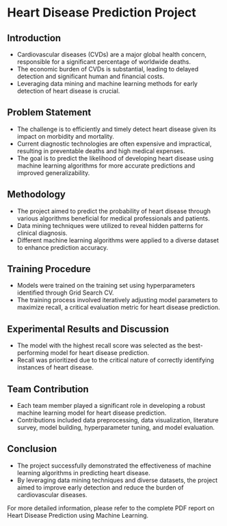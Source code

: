 # Heart Disease Prediction Project

## Introduction
- Cardiovascular diseases (CVDs) are a major global health concern, responsible for a significant percentage of worldwide deaths.
- The economic burden of CVDs is substantial, leading to delayed detection and significant human and financial costs.
- Leveraging data mining and machine learning methods for early detection of heart disease is crucial.

## Problem Statement
- The challenge is to efficiently and timely detect heart disease given its impact on morbidity and mortality.
- Current diagnostic technologies are often expensive and impractical, resulting in preventable deaths and high medical expenses.
- The goal is to predict the likelihood of developing heart disease using machine learning algorithms for more accurate predictions and improved generalizability.

## Methodology
- The project aimed to predict the probability of heart disease through various algorithms beneficial for medical professionals and patients.
- Data mining techniques were utilized to reveal hidden patterns for clinical diagnosis.
- Different machine learning algorithms were applied to a diverse dataset to enhance prediction accuracy.

## Training Procedure
- Models were trained on the training set using hyperparameters identified through Grid Search CV.
- The training process involved iteratively adjusting model parameters to maximize recall, a critical evaluation metric for heart disease prediction.

## Experimental Results and Discussion
- The model with the highest recall score was selected as the best-performing model for heart disease prediction.
- Recall was prioritized due to the critical nature of correctly identifying instances of heart disease.

## Team Contribution
- Each team member played a significant role in developing a robust machine learning model for heart disease prediction.
- Contributions included data preprocessing, data visualization, literature survey, model building, hyperparameter tuning, and model evaluation.

## Conclusion
- The project successfully demonstrated the effectiveness of machine learning algorithms in predicting heart disease.
- By leveraging data mining techniques and diverse datasets, the project aimed to improve early detection and reduce the burden of cardiovascular diseases.

For more detailed information, please refer to the complete PDF report on Heart Disease Prediction using Machine Learning.
